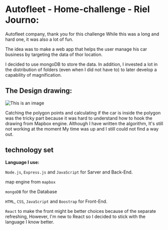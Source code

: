 # Autofleet - Home-challenge - Riel Journo:

Autofleet company, thank you for this challenge 
While this was a long and hard one, it was also a lot of fun.

The idea was to make a web app that helps the user manage his car business
by targeting the data of thor location.

I decided to use mongoDB to store the data.
In addition, I invested a lot in the distribution of folders (even when I did not have to)
to later develop a capability of magnification.

## The Design drawing: 

![This is an image](https://i.ibb.co/yPcxNqH/Design.png)

Catching the polygon points and calculating if the car is inside the polygon was the tricky part
because it was hard to understand how to hook the drawing from Mapbox engine.
Although I have written the algorithm, It's still not working at the moment
My time was up and I still could not find a way out.

## technology set

**Language I use:**

`Node.js`, `Express.js` and `JavaScript` for Sarver and Back-End.

map engine from `mapbox`

`mongoDB` for the Database

`HTML`, `CSS`, `JavaScript` and `Boostrap` for Front-End.


`React` to make the front might be better choices because of the separate refreshing,
However, I'm new to React so I decided to stick with the language I know better.


